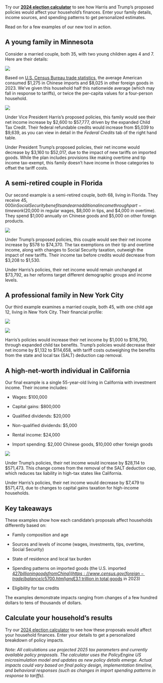 Try our [**2024 election calculator**](https://policyengine.org/us/2024-election-calculator) to see how Harris and Trump’s proposed policies would affect your household’s finances. Enter your family details, income sources, and spending patterns to get personalized estimates.

Read on for a few examples of our new tool in action.

## A young family in Minnesota

Consider a married couple, both 35, with two young children ages 4 and 7. Here are their details:

![](https://cdn-images-1.medium.com/max/3200/0*IU-QdfGEVxXkIft9)

Based on [U.S. Census Bureau trade statistics](https://www.census.gov/foreign-trade/balance/c5700.html), the average American consumed $1,275 in Chinese imports and $8,025 in other foreign goods in 2023. We’ve given this household half this nationwide average (which may fall in response to tariffs), or twice the per-capita values for a four-person household.

![](https://cdn-images-1.medium.com/max/3200/0*ZjAq6duUhQlODCwC)

Under Vice President Harris’s proposed policies, this family would see their net income increase by $2,600 to $57,777, driven by the expanded Child Tax Credit. Their federal refundable credits would increase from $5,039 to $9,639, as you can view in detail in the _Federal Credits_ tab of the right hand table.

Under President Trump’s proposed policies, their net income would decrease by $3,160 to $52,017, due to the impact of new tariffs on imported goods. While the plan includes provisions like making overtime and tip income tax-exempt, this family doesn’t have income in those categories to offset the tariff costs.

## A semi-retired couple in Florida

Our second example is a semi-retired couple, both 68, living in Florida. They receive $45,000 in Social Security benefits and earn additional income through part-time work ($20,000 in regular wages, $8,000 in tips, and $4,000 in overtime). They spend $1,000 annually on Chinese goods and $5,000 on other foreign products.

![](https://cdn-images-1.medium.com/max/3200/0*rT-o7KW1E--raLml)

Under Trump’s proposed policies, this couple would see their net income increase by $578 to $74,370. The tax exemptions on their tip and overtime income, along with changes to Social Security taxation, outweigh the impact of new tariffs. Their income tax before credits would decrease from $3,208 to $1,530.

Under Harris’s policies, their net income would remain unchanged at $73,792, as her reforms target different demographic groups and income levels.

## A professional family in New York City

Our third example examines a married couple, both 45, with one child age 12, living in New York City. Their financial profile:

![](https://cdn-images-1.medium.com/max/3200/0*ASgEmeXyw16z7qPa)

![](https://cdn-images-1.medium.com/max/3200/0*Qzx5nqo0BcLOKrWH)

Harris’s policies would increase their net income by $1,000 to $116,790, through expanded child tax benefits. Trump’s policies would decrease their net income by $1,132 to $114,658, with tariff costs outweighing the benefits from the state and local tax (SALT) deduction cap removal.

## A high-net-worth individual in California

Our final example is a single 55-year-old living in California with investment income. Their income includes:

- Wages: $100,000

- Capital gains: $800,000

- Qualified dividends: $20,000

- Non-qualified dividends: $5,000

- Rental income: $24,000

- Import spending: $2,000 Chinese goods, $10,000 other foreign goods

![](https://cdn-images-1.medium.com/max/3200/0*zl0R7x035uQi75HN)

Under Trump’s policies, their net income would increase by $28,114 to $571,473. This change comes from the removal of the SALT deduction cap, which reduces tax liability in high-tax states like California.

Under Harris’s policies, their net income would decrease by $7,479 to $571,473, due to changes to capital gains taxation for high-income households.

## Key takeaways

These examples show how each candidate’s proposals affect households differently based on:

- Family composition and age

- Sources and levels of income (wages, investments, tips, overtime, Social Security)

- State of residence and local tax burden

- Spending patterns on imported goods (the U.S. imported [$427 billion in goods from China](https://www.census.gov/foreign-trade/balance/c5700.html) and [$3.1 trillion in total goods](https://www.census.gov/foreign-trade/statistics/highlights/AnnualPressHighlights.pdf) in 2023)

- Eligibility for tax credits

The examples demonstrate impacts ranging from changes of a few hundred dollars to tens of thousands of dollars.

## Calculate your household’s results

Try our [2024 election calculator](https://policyengine.org/us/2024-election-calculator) to see how these proposals would affect your household finances. Enter your details to get a personalized breakdown of policy impacts.

_Note: All calculations use projected 2025 tax parameters and currently available policy proposals. The calculator uses the PolicyEngine US microsimulation model and updates as new policy details emerge. Actual impacts could vary based on final policy design, implementation timeline, and behavioral responses (such as changes in import spending patterns in response to tariffs)._
